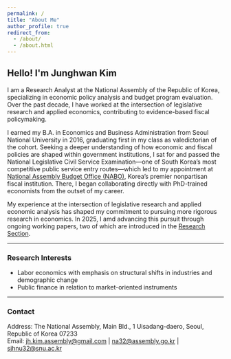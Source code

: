 ```yaml
---
permalink: /
title: "About Me"
author_profile: true
redirect_from: 
  - /about/
  - /about.html
---
```




## Hello! I'm Junghwan Kim  

I am a Research Analyst at the National Assembly of the Republic of Korea, specializing in economic policy analysis and budget program evaluation. Over the past decade, I have worked at the intersection of legislative research and applied economics, contributing to evidence-based fiscal policymaking.

I earned my B.A. in Economics and Business Administration from Seoul National University in 2016, graduating first in my class as valedictorian of the cohort. Seeking a deeper understanding of how economic and fiscal policies are shaped within government institutions, I sat for and passed the National Legislative Civil Service Examination—one of South Korea’s most competitive public service entry routes—which led to my appointment at  [National Assembly Budget Office (NABO)](https://korea.nabo.go.kr/naboEng/main/main.do), Korea’s premier nonpartisan fiscal institution. There, I began collaborating directly with PhD-trained economists from the outset of my career.

My experience at the intersection of legislative research and applied economic analysis has shaped my commitment to pursuing more rigorous research in economics. In 2025, I amd advancing this pursuit through ongoing working papers, two of which are introduced in the [Research Section](https://jhkim-econ.github.io/research/).

---

### Research Interests
- Labor economics with emphasis on structural shifts in industries and demographic change    
- Public finance in relation to market-oriented instruments

---

### Contact
Address: The National Assembly, Main Bld., 1 Uisadang-daero, Seoul, Republic of Korea 07233  
Email: jh.kim.assembly@gmail.com | na32@assembly.go.kr | sjhnu32@snu.ac.kr 
